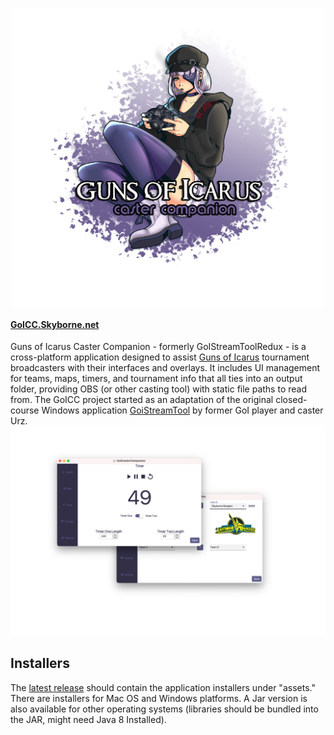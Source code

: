 <p align="center">
  <img src="docs/splash.png" alt="drawing" width="500" align="center"/>
</p>

#### [GoICC.Skyborne.net](https://goicc.skyborne.net)
Guns of Icarus Caster Companion - formerly GoIStreamToolRedux - is a cross-platform application designed to assist [Guns of Icarus](https://gunsoficarus.com/) tournament broadcasters with their interfaces and overlays. It includes UI management for teams, maps, timers, and tournament info that all ties into an output folder, providing OBS (or other casting tool) with static file paths to read from. The GoICC project started as an adaptation of the original closed-course Windows application [GoiStreamTool](https://urzlab.com/goistreamtool/) by former GoI player and caster Urz.
![GoI Caster Companion Screenshots](docs/img/screenshot_overlain.png)
## Installers
The [latest release](https://github.com/RVRX/GoICasterCompanion/releases/latest) should contain the application installers under "assets." There are installers for Mac OS and Windows platforms.
A Jar version is also available for other operating systems (libraries should be bundled into the JAR, might need Java 8 Installed).

